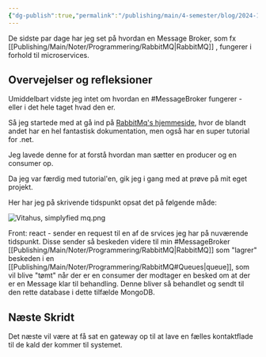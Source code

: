 ```yaml
---
{"dg-publish":true,"permalink":"/publishing/main/4-semester/blog/2024-10-11-microservice/","hide":true,"created":"2024-10-11T10:53:03.237+02:00"}
---
```



De sidste par dage har jeg set på hvordan en Message Broker, som fx [[Publishing/Main/Noter/Programmering/RabbitMQ\|RabbitMQ]] , fungerer i forhold til microservices.


## Overvejelser og refleksioner

Umiddelbart vidste jeg intet om hvordan en #MessageBroker fungerer -  eller i det hele taget hvad den er.

Så jeg startede med at gå ind på [RabbitMq's hjemmeside](https://www.rabbitmq.com/tutorials/tutorial-one-dotnet), hvor de blandt andet har en hel fantastisk dokumentation, men også har en super tutorial for .net.

Jeg lavede denne for at forstå hvordan man sætter en producer og en consumer op.

Da jeg var færdig med tutorial'en, gik jeg i gang med at prøve på mit eget projekt. 

Her har jeg på skrivende tidspunkt opsat det på følgende måde:

![Vitahus, simplyfied mq.png](/img/user/Resource/Excalidraw/Vitahus,%20simplyfied%20mq.png)

Front: react - sender en request til en af de srvices jeg har på nuværende tidspunkt. Disse sender så beskeden videre til min #MessageBroker [[Publishing/Main/Noter/Programmering/RabbitMQ\|RabbitMQ]] som "lagrer" beskeden i en [[Publishing/Main/Noter/Programmering/RabbitMQ#Queues\|queue]], som vil blive "tømt" når der er en consumer der modtager en besked om at der er en Message klar til behandling.
Denne bliver så behandlet og sendt til den rette database i dette tilfælde MongoDB.

## Næste Skridt
Det næste vil være at få sat en gateway op til at lave en fælles kontaktflade til de kald der kommer til systemet.



